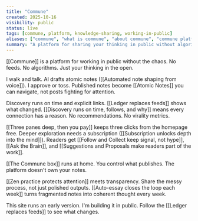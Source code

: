 ```yaml
---
title: "Commune"
created: 2025-10-16
visibility: public
status: live
tags: [commune, platform, knowledge-sharing, working-in-public]
aliases: ["commune", "what is commune", "about commune", "commune platform"]
summary: "A platform for sharing your thinking in public without algorithmic feeds. Voice capture flows into atomic notes, readers navigate via explicit links, and depth-gating protects attention."
---
```


[[Commune]] is a platform for working in public without the chaos. No feeds. No algorithms. Just your thinking in the open.

I walk and talk. AI drafts atomic notes ([[Automated note shaping from voice]]). I approve or toss. Published notes become [[Atomic Notes]] you can navigate, not posts fighting for attention.

Discovery runs on time and explicit links. [[Ledger replaces feeds]] shows what changed. [[Discovery runs on time, follows, and why]] means every connection has a reason. No recommendations. No virality metrics.

[[Three panes deep, then you pay]] keeps three clicks from the homepage free. Deeper exploration needs a subscription ([[Subscription unlocks depth into the mind]]). Readers get [[Follow and Collect keep signal, not hype]], [[Ask the Brain]], and [[Suggestions and Proposals make readers part of the work]].

[[The Commune box]] runs at home. You control what publishes. The platform doesn't own your notes.

[[Zen practice protects attention]] meets transparency. Share the messy process, not just polished outputs. [[Auto-essay closes the loop each week]] turns fragmented notes into coherent thought every week.

This site runs an early version. I'm building it in public. Follow the [[Ledger replaces feeds]] to see what changes.

